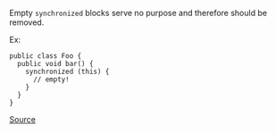 Empty `synchronized` blocks serve no purpose and therefore should be removed.

Ex:

```
public class Foo {
  public void bar() {
    synchronized (this) {
      // empty!
    }
  }
}
```

[Source](http://pmd.sourceforge.net/pmd-5.3.2/pmd-java/rules/java/empty.html#EmptySynchronizedBlock)
